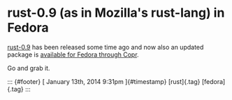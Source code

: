 rust-0.9 (as in Mozilla\'s rust-lang) in Fedora
===============================================

[rust-0.9](http://www.rust-lang.org) has been released some time ago and
now also an updated package is [available for Fedora through
Copr](http://copr-be.cloud.fedoraproject.org/results/fabiand/rust-unofficial/fedora-20-x86_64/).

Go and grab it.

::: {#footer}
[ January 13th, 2014 9:31pm ]{#timestamp} [rust]{.tag} [fedora]{.tag}
:::
